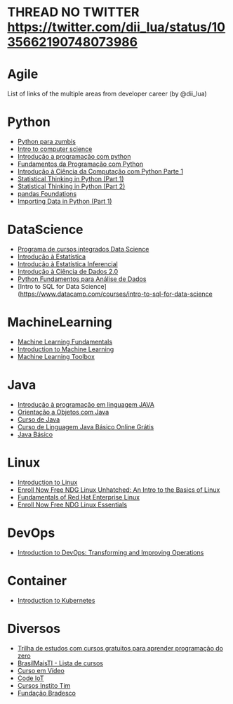 # THREAD NO TWITTER https://twitter.com/dii_lua/status/1035662190748073986

# Agile
List of links of the multiple areas from developer career (by @dii_lua)

# Python
* [Python para zumbis](https://www.pycursos.com/python-para-zumbis/)
* [Intro to computer science](https://br.udacity.com/course/intro-to-computer-science--cs101)
* [Introdução a programação com python](https://mva.microsoft.com/pt-br/training-courses/introduo-programao-com-o-python-8360?l=jgABDjP8_1004984382)
* [Fundamentos da Programação com Python](https://br.udacity.com/course/programming-foundations-with-python--ud036)
* [Introdução à Ciência da Computação com Python Parte 1](https://www.coursera.org/learn/ciencia-computacao-python-conceitos)
* [Statistical Thinking in Python (Part 1)](https://www.datacamp.com/courses/statistical-thinking-in-python-part-1)
* [Statistical Thinking in Python (Part 2)](https://www.datacamp.com/courses/statistical-thinking-in-python-part-2)
* [pandas Foundations](https://www.datacamp.com/courses/pandas-foundations)
* [Importing Data in Python (Part 1)](https://www.datacamp.com/courses/importing-data-in-python-part-1)

# DataScience
* [Programa de cursos integrados Data Science](https://www.coursera.org/specializations/jhu-data-science)
* [Introdução à Estatística](https://br.udacity.com/course/intro-to-statistics--st101)
* [Introdução à Estatística Inferencial](https://br.udacity.com/course/intro-to-inferential-statistics--ud201)
* [Introdução à Ciência de Dados 2.0](https://www.datascienceacademy.com.br/course?courseid=introduo--cincia-de-dados)
* [Python Fundamentos para Análise de Dados](https://www.datascienceacademy.com.br/course?courseid=python-fundamentos)
* [Intro to SQL for Data Science](https://www.datacamp.com/courses/intro-to-sql-for-data-science

# MachineLearning
* [Machine Learning Fundamentals](https://www.codecademy.com/pro/intensive/machine-learning-fundamentals)
* [Introduction to Machine Learning](https://www.datacamp.com/courses/introduction-to-machine-learning-with-r)
* [Machine Learning Toolbox](https://www.datacamp.com/courses/machine-learning-toolbox)

# Java
* [Introdução à programação em linguagem JAVA](https://cursos.timtec.com.br/course/programacaojava/intro)
* [Orientação a Objetos com Java](https://www.coursera.org/learn/orientacao-a-objetos-com-java)
* [Curso de Java](https://www.cursoemvideo.com/course/curso-java-iniciante/)
* [Curso de Linguagem Java Básico Online Grátis](https://www.primecursos.com.br/linguagem-java-basico/)
* [Java Básico](https://loiane.training/course/java-basico/)

# Linux
* [Introduction to Linux](https://www.edx.org/course/introduction-to-linux)
* [Enroll Now Free
NDG Linux Unhatched: An Intro to the Basics of Linux](https://www.netacad.com/campaign/linux-unhatched3)
* [Fundamentals of Red Hat Enterprise Linux](https://www.edx.org/course/fundamentals-red-hat-enterprise-linux-red-hat-rh066x)
* [Enroll Now Free
NDG Linux Essentials](https://www.netacad.com/campaign/linux-essentials3)

# DevOps
* [Introduction to DevOps: Transforming and Improving Operations](https://www.edx.org/course/introduction-to-devops-transforming-and-improving-operations)

# Container
* [Introduction to Kubernetes](https://www.edx.org/course/introduction-to-kubernetes)

# Diversos
* [Trilha de estudos com cursos gratuitos para aprender programação do zero](https://medium.com/trainingcenter/trilha-de-estudos-com-cursos-gratuitos-para-aprender-programa%C3%A7%C3%A3o-do-zero-2758f3d0190)
* [BrasilMaisTI - Lista de cursos](http://www.brasilmaisti.com.br/index.php/pt-br/cursos-online/dashboard-cursos/45-lingua-inglesa/preview)
* [Curso em Vídeo](https://www.cursoemvideo.com/)
* [Code IoT](http://codeiot.org.br/courses)
* [Cursos Instito Tim](https://cursos.timtec.com.br/courses)
* [Fundação Bradesco](https://www.ev.org.br/Cursos)
